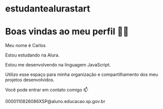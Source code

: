 # estudantealurastart
<h1> Boas vindas ao meu perfil 💙💙 </h1>

<body>
  <p>Meu nome é Carlos</p>
  <p>Estou estudando na Alura.</p>
   <p>Estou me desenvolvendo na linguagem JavaScript.</p> 
   <p>Utilizo esse espaço para minha organização e compartilhamento dos meu projetos desenvolvidos.</p>
   <p>Você pode entrar em contato comigo 📫</p> 
  <p>0000110826086XSP@aluno.educacao.sp.gov.br </p>
</body>
